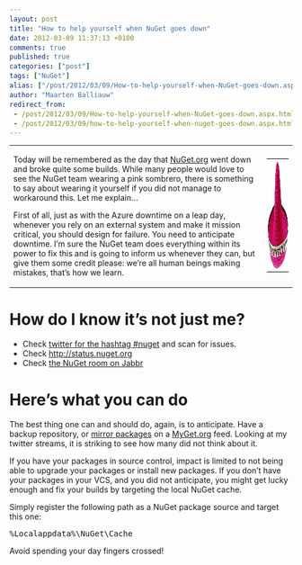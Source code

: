 ```yaml
---
layout: post
title: "How to help yourself when NuGet goes down"
date: 2012-03-09 11:37:13 +0100
comments: true
published: true
categories: ["post"]
tags: ["NuGet"]
alias: ["/post/2012/03/09/How-to-help-yourself-when-NuGet-goes-down.aspx", "/post/2012/03/09/how-to-help-yourself-when-nuget-goes-down.aspx"]
author: "Maarten Balliauw"
redirect_from:
 - /post/2012/03/09/How-to-help-yourself-when-NuGet-goes-down.aspx.html
 - /post/2012/03/09/how-to-help-yourself-when-nuget-goes-down.aspx.html
---
```


<table><tbody>     <tr>       <td>         <p>Today will be remembered as the day that <a href="http://www.nuget.org" target="_blank">NuGet.org</a> went down and broke quite some builds. While many people would love to see the NuGet team wearing a pink sombrero, there is something to say about wearing it yourself if you did not manage to workaround this. Let me explain…</p>          <p>First of all, just as with the Azure downtime on a leap day, whenever you rely on an external system and make it mission critical, you should design for failure. You need to anticipate downtime. I’m sure the NuGet team does everything within its power to fix this and is going to inform us whenever they can, but give them some credit please: we’re all human beings making mistakes, that’s how we learn.</p>       </td>        <td><a href="/images/pinksombrero.png" target="_blank"><img style="background-image: none; border-right-width: 0px; padding-left: 0px; padding-right: 0px; display: inline; border-top-width: 0px; border-bottom-width: 0px; border-left-width: 0px; padding-top: 0px" title="pinksombrero" border="0" alt="pinksombrero" src="/images/pinksombrero_thumb.png" width="285" height="202" /></a> </td>     </tr>   </tbody></table>  <h1>How do I know it’s not just me?</h1>  <ul>   <li>Check <a href="https://twitter.com/#!/search/%23nuget" target="_blank">twitter for the hashtag #nuget</a> and scan for issues. </li>    <li>Check <a href="http://status.nuget.org">http://status.nuget.org</a> </li>    <li>Check <a href="http://jabbr.net/#/rooms/nuget" target="_blank">the NuGet room on Jabbr</a> </li> </ul>  <h1>Here’s what you can do</h1>  <p>The best thing one can and should do, again, is to anticipate. Have a backup repository, or <a href="http://blog.maartenballiauw.be/post/2011/07/15/Copy-packages-from-one-NuGet-feed-to-another.aspx" target="_blank">mirror packages</a> on a <a href="http://www.myget.org" target="_blank">MyGet.org</a> feed. Looking at my twitter streams, it is striking to see how many did not think about it.</p>  <p>If you have your packages in source control, impact is limited to not being able to upgrade your packages or install new packages. If you don’t have your packages in your VCS, and you did not anticipate, you might get lucky enough and fix your builds by targeting the local NuGet cache.</p>  <p>Simply register the following path as a NuGet package source and target this one:</p>  <div style="padding-bottom: 0px; margin: 0px; padding-left: 0px; padding-right: 0px; display: inline; float: none; padding-top: 0px" id="scid:f32c3428-b7e9-4f15-a8ea-c502c7ff2e88:696ca5ca-f5f5-4890-a854-0825adbbcfd1" class="wlWriterEditableSmartContent"><pre class="brush: text;gutter:false;">%Localappdata%\NuGet\Cache</pre></div>

<p>Avoid spending your day fingers crossed!</p>



